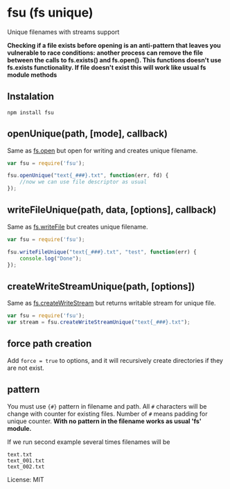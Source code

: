 # fsu (fs unique)
Unique filenames with streams support

**Checking if a file exists before opening is an anti-pattern that leaves you vulnerable to race conditions: another process can remove the file between the calls to fs.exists() and fs.open(). This functions doesn't use fs.exists functionality. If file doesn't exist this will work like usual fs module methods**

## Instalation
`npm install fsu`

## openUnique(path, [mode], callback)
Same as [fs.open](http://nodejs.org/api/fs.html#fs_fs_open_path_flags_mode_callback) but open for writing and creates unique filename.

```js
var fsu = require('fsu');

fsu.openUnique("text{_###}.txt", function(err, fd) {
    //now we can use file descriptor as usual
});
```

## writeFileUnique(path, data, [options], callback)
Same as [fs.writeFile](http://nodejs.org/api/fs.html#fs_fs_writefile_filename_data_options_callback) but creates unique filename.

```js
var fsu = require('fsu');

fsu.writeFileUnique("text{_###}.txt", "test", function(err) {
    console.log("Done");
});
```

## createWriteStreamUnique(path, [options])
Same as [fs.createWriteStream](https://nodejs.org/api/fs.html#fs_fs_createwritestream_path_options) but returns writable stream for unique file.

```js
var fsu = require('fsu');
var stream = fsu.createWriteStreamUnique("text{_###}.txt");
```

## force path creation
Add `force = true` to options, and it will recursively create directories if they are not exist.

## pattern
You must use `{#}` pattern in filename and path. All `#` characters will be change with counter for existing files. Number of `#` means padding for unique counter. **With no pattern in the filename works as usual 'fs' module.**

If we run second example several times filenames will be
```
text.txt
text_001.txt
text_002.txt
```


License: MIT
